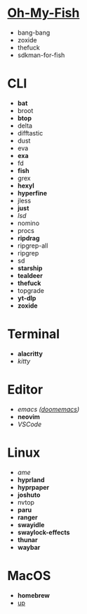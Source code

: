 # [Oh-My-Fish](https://github.com/oh-my-fish/oh-my-fish)

- bang-bang
- zoxide
- thefuck
- sdkman-for-fish

# CLI

- **bat**
- broot
- **btop**
- delta
- difftastic
- dust
- eva
- **exa**
- fd
- **fish**
- grex
- **hexyl**
- **hyperfine**
- jless
- **just**
- *lsd*
- nomino
- procs
- **ripdrag**
- ripgrep-all
- ripgrep
- sd
- **starship**
- **tealdeer**
- **thefuck**
- topgrade
- **yt-dlp**
- **zoxide**

# Terminal

- **alacritty**
- *kitty*

# Editor

- *emacs ([doomemacs](https://github.com/doomemacs/doomemacs))*
- **neovim**
- *VSCode*

# Linux

- *ame*
- **hyprland**
- **hyprpaper**
- **joshuto**
- nvtop
- **paru**
- **ranger**
- **swayidle**
- **swaylock-effects**
- **thunar**
- **waybar**

# MacOS

- **homebrew**
- [up](https://gist.github.com/mayel/c07bc0acb91824501d5bdbdc9eb7b33a)
